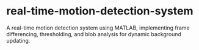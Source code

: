 # real-time-motion-detection-system
A real-time motion detection system using MATLAB, implementing frame differencing, thresholding, and blob analysis for dynamic background updating.
